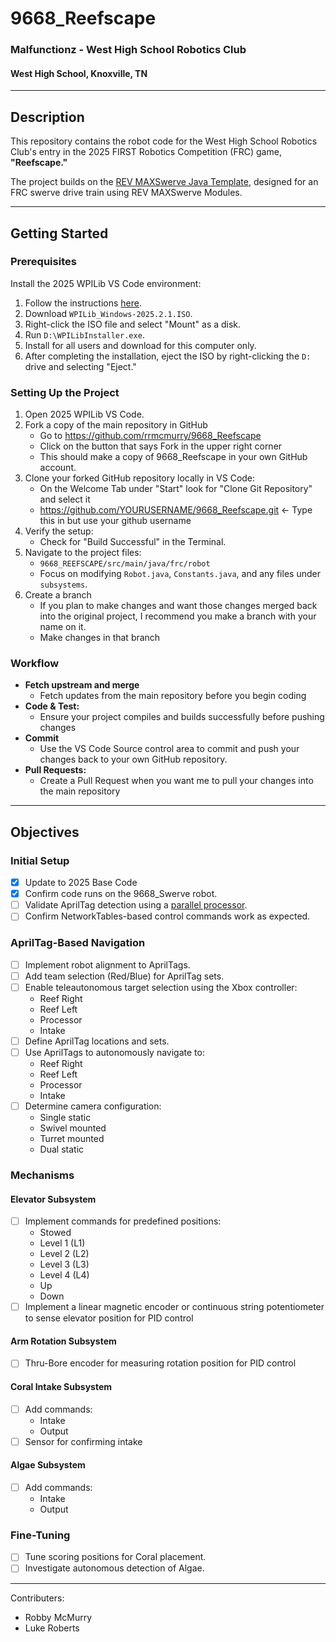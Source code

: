 # 9668_Reefscape

### Malfunctionz - West High School Robotics Club
#### West High School, Knoxville, TN

---

## Description

This repository contains the robot code for the West High School Robotics Club's entry in the 2025 FIRST Robotics Competition (FRC) game, **"Reefscape."** 

The project builds on the [REV MAXSwerve Java Template](https://github.com/REVrobotics/MAXSwerve-Java-Template/), designed for an FRC swerve drive train using REV MAXSwerve Modules.

---

## Getting Started

### Prerequisites

Install the 2025 WPILib VS Code environment:
1. Follow the instructions [here](https://docs.wpilib.org/en/stable/docs/zero-to-robot/step-2/wpilib-setup.html).
2. Download `WPILib_Windows-2025.2.1.ISO`.
3. Right-click the ISO file and select "Mount" as a disk.
4. Run `D:\WPILibInstaller.exe`.
5. Install for all users and download for this computer only.
6. After completing the installation, eject the ISO by right-clicking the `D:` drive and selecting "Eject."

### Setting Up the Project

1. Open 2025 WPILib VS Code.
2. Fork a copy of the main repository in GitHub
   - Go to https://github.com/rrmcmurry/9668_Reefscape
   - Click on the button that says Fork in the upper right corner
   - This should make a copy of 9668_Reefscape in your own GitHub account.
3. Clone your forked GitHub repository locally in VS Code:
   - On the Welcome Tab under "Start" look for "Clone Git Repository" and select it
   - https://github.com/YOURUSERNAME/9668_Reefscape.git <- Type this in but use your github username   
4. Verify the setup:
   - Check for "Build Successful" in the Terminal.
5. Navigate to the project files:
   - `9668_REEFSCAPE/src/main/java/frc/robot`
   - Focus on modifying `Robot.java`, `Constants.java`, and any files under `subsystems`.
6. Create a branch
   - If you plan to make changes and want those changes merged back into the original project, I recommend you make a branch with your name on it.
   - Make changes in that branch

### Workflow 

- **Fetch upstream and merge** 
  - Fetch updates from the main repository before you begin coding 
- **Code & Test:** 
  - Ensure your project compiles and builds successfully before pushing changes
- **Commit** 
  - Use the VS Code Source control area to commit and push your changes back to your own GitHub repository.
- **Pull Requests:**
  - Create a Pull Request when you want me to pull your changes into the main repository


---

## Objectives

### Initial Setup
- [x] Update to 2025 Base Code
- [x] Confirm code runs on the 9668_Swerve robot.
- [ ] Validate AprilTag detection using a [parallel processor](https://github.com/rrmcmurry/WestPi/).
- [ ] Confirm NetworkTables-based control commands work as expected.

### AprilTag-Based Navigation
- [ ] Implement robot alignment to AprilTags.
- [ ] Add team selection (Red/Blue) for AprilTag sets.
- [ ] Enable teleautonomous target selection using the Xbox controller:
	- Reef Right
	- Reef Left
	- Processor
	- Intake
- [ ] Define AprilTag locations and sets.
- [ ] Use AprilTags to autonomously navigate to:
	- Reef Right
	- Reef Left
	- Processor
	- Intake
- [ ] Determine camera configuration:
	- Single static
	- Swivel mounted
	- Turret mounted
	- Dual static

### Mechanisms

#### Elevator Subsystem
- [ ] Implement commands for predefined positions:
	- Stowed
	- Level 1 (L1)
	- Level 2 (L2)
	- Level 3 (L3)
	- Level 4 (L4)
	- Up
	- Down
- [ ] Implement a linear magnetic encoder or continuous string potentiometer to sense elevator position for PID control

#### Arm Rotation Subsystem
- [ ] Thru-Bore encoder for measuring rotation position for PID control

#### Coral Intake Subsystem
- [ ] Add commands:
	- Intake
	- Output
- [ ] Sensor for confirming intake 

#### Algae Subsystem
- [ ] Add commands:
	- Intake
	- Output


### Fine-Tuning
- [ ] Tune scoring positions for Coral placement.
- [ ] Investigate autonomous detection of Algae.

---

Contributers:
- Robby McMurry
- Luke Roberts

